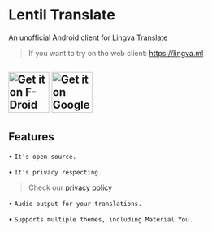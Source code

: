 # Lentil Translate 
An unofficial Android client for [Lingva Translate ](https://lingva.ml/)

> If you want to try on the web client:
https://lingva.ml

[<img src="https://fdroid.gitlab.io/artwork/badge/get-it-on.png"
alt="Get it on F-Droid"
height="80">](https://f-droid.org/packages/dev.atajan.lingva_android)
[<img src="https://play.google.com/intl/en_us/badges/images/generic/en-play-badge.png"
alt="Get it on Google Play"
height="80">](https://play.google.com/store/apps/details?id=dev.atajan.lingva_android)
---
## Features 
• `It's open source.`

• `It's privacy respecting.`
   > Check our [privacy policy](https://github.com/yaxarat/lingvaandroid/blob/main/PrivacyPolicy.md)

• `Audio output for your translations.`

• `Supports multiple themes, including Material You.`

